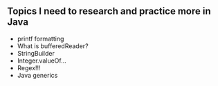 ## Topics I need to research and practice more in Java
- printf formatting
- What is bufferedReader?
- StringBuilder
- Integer.valueOf...
- Regex!!!
- Java generics